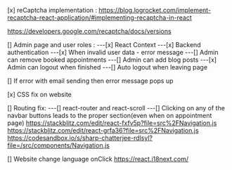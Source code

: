 [x] reCaptcha implementation :
https://blog.logrocket.com/implement-recaptcha-react-application/#implementing-recaptcha-in-react

https://developers.google.com/recaptcha/docs/versions

[] Admin page and user roles :
---[x] React Context
---[x] Backend authentication
---[x] When invalid user data - error message
---[] Admin can remove booked appointments
---[] Admin can add blog posts
---[x] Admin can logout when finished
---[] Auto logout when leaving page

[] If error with email sending then error message pops up

[x] CSS fix on website

[] Routing fix:
---[] react-router and react-scroll
---[] Clicking on any of the navbar buttons leads to the proper section(even when on appointment page)
https://stackblitz.com/edit/react-fxfv5p?file=src%2FNavigation.js
https://stackblitz.com/edit/react-grfa36?file=src%2FNavigation.js
https://codesandbox.io/s/sharp-chatterjee-rdlsyl?file=/src/components/Navigation.js

[] Website change language onClick
https://react.i18next.com/
